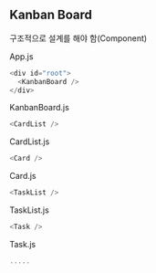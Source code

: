 ## Kanban Board

구조적으로 설계를 해야 함(Component)

App.js

```javascript
<div id="root">
  <KanbanBoard />
</div>
```

KanbanBoard.js

```javascript
<CardList />
```

CardList.js

```javascript
<Card />
```

Card.js

```javascript
<TaskList />
```

TaskList.js

```javascript
<Task />
```

Task.js

```javascript
.....
```
